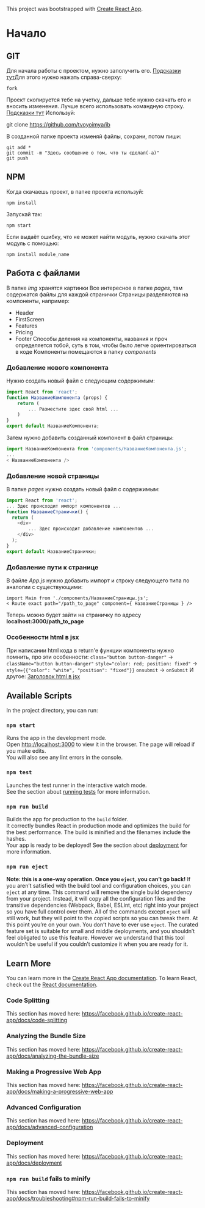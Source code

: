 This project was bootstrapped with [Create React App](https://github.com/facebook/create-react-app).
# Начало
## GIT
Для начала работы с проектом, нужно заполучить его. [Подсказки тут](https://git-scm.com/book/ru/v2/GitHub-Внесение-собственного-вклада-в-проекты)Для этого нужно нажать справа-сверху:
```
fork
```
Проект скопируется тебе на учетку, дальше тебе нужно скачать его и вносить изменения.
Лучше всего использовать командную строку. [Подсказки тут](https://git-scm.com/book/ru/v1/Основы-Git-Создание-Git-репозитория) Используй:

git clone https://github.com/tvoyoimya/ib

В созданной папке проекта изменяй файлы, сохрани, потом пиши:
```
git add *
git commit -m "Здесь сообщение о том, что ты сделал(-а)"
git push
```
## NPM
Когда скачаешь проект, в папке проекта используй:
```
npm install
```
Запускай так:
```
npm start
```
Если выдаёт ошибку, что не может найти модуль, нужно скачать этот модуль с помощью:
```
npm install module_name
```
## Работа с файлами
В папке *img* хранятся картинки
Все интересное в папке *pages*, там содержатся файлы для каждой странички
Страницы разделяются на компоненты, например:
* Header
* FirstScreen
* Features
* Pricing
* Footer
Способы деления на компоненты, названия и проч определяется тобой, суть в том, чтобы было легче ориентироваться в коде
Компоненты помещаются в папку *components*
### Добавление нового компонента
Нужно создать новый файл с следующим содержимым:
```javascript
import React from 'react';
function НазваниеКомпонента (props) {
    return (
        ... Разместите здес свой html ...
    )
}
export default НазваниеКомпонента;
```
Затем нужно добавить созданный компонент в файл страницы:
```javascript
import НазваниеКомпонента from 'components/НазваниеКомпонента.js';
...
< НазваниеКомпонента />
```
### Добавление новой страницы
В папке *pages* нужно создать новый файл с содержимым:
```javascript
import React from 'react';
... Здес происходит импорт компонентов ...
function НазваниеСтранички() {
  return (
    <div>
        ... Здес происходит добавление компонентов ...
    </div>
  );
}
export default НазваниеСтранички;
```
### Добавление пути к странице
В файле *App.js* нужно добавить импорт и строку следующего типа по аналогии с существующими:
```
import Main from './components/НазваниеСтраницы.js';
< Route exact path="/path_to_page" component={ НазваниеСтраницы } />
```
Теперь можно будет зайти на страничку по адресу __localhost:3000/path_to_page__
### Особенности html в jsx
При написании html кода в return'e функции компоненты нужно помнить, про эти особенности:
`class="button button-danger"` -> `className="button button-danger"`
`style="color: red; position: fixed"` -> `style={{"color": "white", "position": "fixed"}}`
`onsubmit` -> `onSubmit`
И другое: [Заголовок html в jsx](https://medium.com/@stasonmars/подробное-руководство-по-jsx-в-react-6f7e4eecdba6)
## Available Scripts
In the project directory, you can run:
### `npm start`
Runs the app in the development mode.<br />
Open [http://localhost:3000](http://localhost:3000) to view it in the browser.
The page will reload if you make edits.<br />
You will also see any lint errors in the console.
### `npm test`
Launches the test runner in the interactive watch mode.<br />
See the section about [running tests](https://facebook.github.io/create-react-app/docs/running-tests) for more information.
### `npm run build`
Builds the app for production to the `build` folder.<br />
It correctly bundles React in production mode and optimizes the build for the best performance.
The build is minified and the filenames include the hashes.<br />
Your app is ready to be deployed!
See the section about [deployment](https://facebook.github.io/create-react-app/docs/deployment) for more information.
### `npm run eject`
**Note: this is a one-way operation. Once you `eject`, you can’t go back!**
If you aren’t satisfied with the build tool and configuration choices, you can `eject` at any time. This command will remove the single build dependency from your project.
Instead, it will copy all the configuration files and the transitive dependencies (Webpack, Babel, ESLint, etc) right into your project so you have full control over them. All of the commands except `eject` will still work, but they will point to the copied scripts so you can tweak them. At this point you’re on your own.
You don’t have to ever use `eject`. The curated feature set is suitable for small and middle deployments, and you shouldn’t feel obligated to use this feature. However we understand that this tool wouldn’t be useful if you couldn’t customize it when you are ready for it.
## Learn More
You can learn more in the [Create React App documentation](https://facebook.github.io/create-react-app/docs/getting-started).
To learn React, check out the [React documentation](https://reactjs.org/).
### Code Splitting
This section has moved here: https://facebook.github.io/create-react-app/docs/code-splitting
### Analyzing the Bundle Size
This section has moved here: https://facebook.github.io/create-react-app/docs/analyzing-the-bundle-size
### Making a Progressive Web App
This section has moved here: https://facebook.github.io/create-react-app/docs/making-a-progressive-web-app
### Advanced Configuration
This section has moved here: https://facebook.github.io/create-react-app/docs/advanced-configuration
### Deployment
This section has moved here: https://facebook.github.io/create-react-app/docs/deployment
### `npm run build` fails to minify
This section has moved here: https://facebook.github.io/create-react-app/docs/troubleshooting#npm-run-build-fails-to-minify
